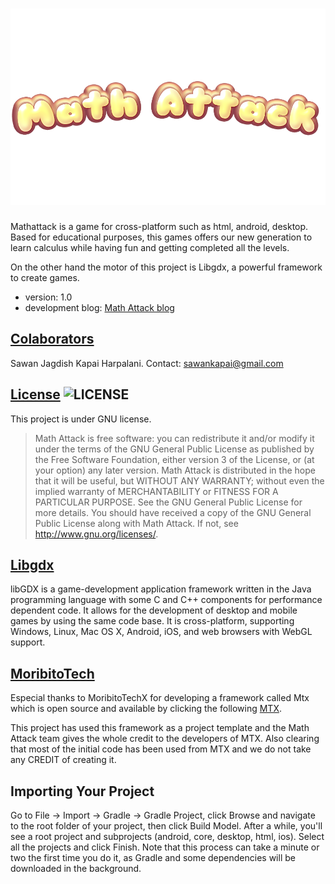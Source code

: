 ![MathAttack](/android/assets/title.png)
==========

Mathattack is a game for cross-platform such as html, android, desktop. Based for educational purposes, this games offers our new generation to learn calculus while having fun and getting completed all the levels.

On the other hand the motor of this project is Libgdx, a powerful framework to create games.
* version: 1.0
* development blog: [Math Attack blog](http://mathattackgame.wordpress.com/)

## [Colaborators](https://github.com/alu0100694765/Knapsack/graphs/contributors)
Sawan Jagdish Kapai Harpalani. Contact: <sawankapai@gmail.com>

## [License](http://www.gnu.org/licenses/gpl-3.0.html) ![LICENSE](http://www.gnu.org/graphics/gplv3-88x31.png)
This project is under GNU license.

> Math Attack is free software: you can redistribute it 
> and/or modify it under the terms of the GNU General
> Public License as published by the Free Software 
> Foundation, either version 3 of the License, 
> or (at your option) any later version.
> Math Attack is distributed in the hope that it will 
> be useful, but WITHOUT ANY WARRANTY; without even 
> the implied warranty of MERCHANTABILITY or FITNESS 
> FOR A PARTICULAR PURPOSE. See the GNU General Public
> License for more details.
> You should have received a copy of the GNU General 
> Public License along with Math Attack. If not, see 
> http://www.gnu.org/licenses/.

## [Libgdx](http://libgdx.badlogicgames.com/)

libGDX is a game-development application framework written in the Java programming language with some C and C++ components for performance dependent code. It allows for the development of desktop and mobile games by using the same code base. It is cross-platform, supporting Windows, Linux, Mac OS X, Android, iOS, and web browsers with WebGL support.

## [MoribitoTech](http://moribitotechx.blogspot.com.es/)
Especial thanks to MoribitoTechX for developing a framework called Mtx which is open source and available by clicking the following [MTX](https://github.com/moribitotech/MTX).

This project has used this framework as a project template and the Math Attack team gives the whole credit to the developers of MTX. Also clearing that most of the initial code has been used from MTX and we do not take any CREDIT of creating it.

## Importing Your Project

Go to File -> Import -> Gradle -> Gradle Project, click Browse and navigate to the root folder of your project, then click Build Model. After a while, you'll see a root project and subprojects (android, core, desktop, html, ios). Select all the projects and click Finish. Note that this process can take a minute or two the first time you do it, as Gradle and some dependencies will be downloaded in the background.
